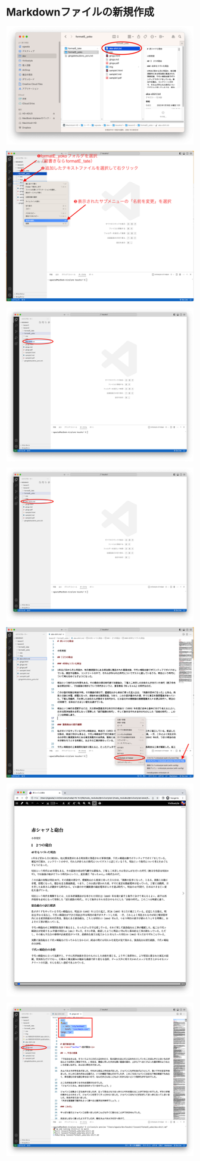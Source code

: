 # Markdownファイルの新規作成

![](/images/3-create-your-book-in-vivliostyle-1/2-create-a-new-markdown-file/3-2-1.png)

![](/images/3-create-your-book-in-vivliostyle-1/2-create-a-new-markdown-file/3-2-2.png)

![](/images/3-create-your-book-in-vivliostyle-1/2-create-a-new-markdown-file/3-2-3.png)

![](/images/3-create-your-book-in-vivliostyle-1/2-create-a-new-markdown-file/3-2-4.png)

![](/images/3-create-your-book-in-vivliostyle-1/2-create-a-new-markdown-file/3-2-5.png)

![](/images/3-create-your-book-in-vivliostyle-1/2-create-a-new-markdown-file/3-2-6.png)

![](/images/3-create-your-book-in-vivliostyle-1/2-create-a-new-markdown-file/3-2-7.png)